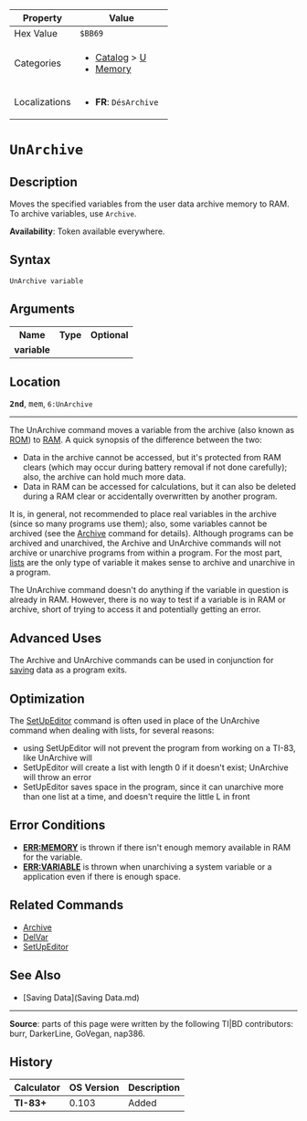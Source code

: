 | Property      | Value |
|---------------|-------|
| Hex Value     | `$BB69`|
| Categories    | <ul><li>[Catalog](<../categories/Catalog.md>) > [U](<../categories/Catalog.md#U>)</li><li>[Memory](<../categories/Memory.md>)</li></ul> |
| Localizations | <ul><li><b>FR</b>: `DésArchive `</li></ul> |

# `UnArchive `

## Description
Moves the specified variables from the user data archive memory to RAM.
To archive variables, use `Archive`.


<b>Availability</b>: Token available everywhere.

## Syntax
`UnArchive variable`

## Arguments
<table>
<tr><th>Name</th><th>Type</th><th>Optional</th></tr>

<tr><td><b>variable</b></td><td></td><td></td></tr>

</table>

## Location
<tt><kbd><b>2nd</b></kbd></tt>, <kbd>mem</kbd>, `6:UnArchive`
<hr>

The UnArchive command moves a variable from the archive (also known as [ROM](glossary#R)) to [RAM](glossary#R). A quick synopsis of the difference between the two:

*   Data in the archive cannot be accessed, but it's protected from RAM clears (which may occur during battery removal if not done carefully); also, the archive can hold much more data.
*   Data in RAM can be accessed for calculations, but it can also be deleted during a RAM clear or accidentally overwritten by another program.

It is, in general, not recommended to place real variables in the archive (since so many programs use them); also, some variables cannot be archived (see the [Archive](Archive.md) command for details). Although programs can be archived and unarchived, the Archive and UnArchive commands will not archive or unarchive programs from within a program. For the most part, [lists](lists.md) are the only type of variable it makes sense to archive and unarchive in a program.

The UnArchive command doesn't do anything if the variable in question is already in RAM. However, there is no way to test if a variable is in RAM or archive, short of trying to access it and potentially getting an error.

## Advanced Uses

The Archive and UnArchive commands can be used in conjunction for [saving](saving.md) data as a program exits.

## Optimization

The [SetUpEditor](SetUpEditor.md) command is often used in place of the UnArchive command when dealing with lists, for several reasons:

*   using SetUpEditor will not prevent the program from working on a TI-83, like UnArchive will
*   SetUpEditor will create a list with length 0 if it doesn't exist; UnArchive will throw an error
*   SetUpEditor saves space in the program, since it can unarchive more than one list at a time, and doesn't require the little L in front

## Error Conditions

*   **[ERR:MEMORY](errors#memory)** is thrown if there isn't enough memory available in RAM for the variable.
*   **[ERR:VARIABLE](errors#variable)** is thrown when unarchiving a system variable or a application even if there is enough space.

## Related Commands

*   [Archive](Archive.md)
*   [DelVar](DelVar.md)
*   [SetUpEditor](SetUpEditor.md)

## See Also

*   [Saving Data](Saving Data.md)

* * *

**Source**: parts of this page were written by the following TI|BD contributors: burr, DarkerLine, GoVegan, nap386.

## History
| Calculator | OS Version | Description |
|------------|------------|-------------|
| <b>TI-83+</b> | 0.103 | Added |


